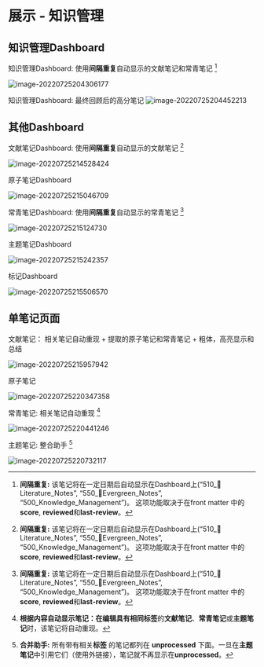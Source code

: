 # 展示 - 知识管理

## 知识管理Dashboard

知识管理Dashboard: 使用**间隔重复**自动显示的文献笔记和常青笔记 [^1]

![image-20220725204306177](images/image-20220725204306177.png)

知识管理Dashboard: 最终回顾后的高分笔记
![image-20220725204452213](images/image-20220725204452213.png)

## 其他Dashboard

文献笔记Dashboard: 使用**间隔重复**自动显示的文献笔记 [^1]

![image-20220725214528424](images/image-20220725214528424.png)

原子笔记Dashboard

![image-20220725215046709](images/image-20220725215046709.png)

常青笔记Dashboard: 使用**间隔重复**自动显示的常青笔记 [^1]

![image-20220725215124730](images/image-20220725215124730.png)

主题笔记Dashboard

![image-20220725215242357](images/image-20220725215242357.png)

标记Dashboard

![image-20220725215506570](images/image-20220725215506570.png)

## 单笔记页面

文献笔记： 相关笔记自动重现 + 提取的原子笔记和常青笔记 + 粗体，高亮显示和总结

![image-20220725215957942](images/image-20220725215957942.png)

原子笔记

![image-20220725220347358](images/image-20220725220347358.png)

常青笔记: 相关笔记自动重现 [^2]

![image-20220725220441246](images/image-20220725220441246.png)

主题笔记: 整合助手 [^3]

![image-20220725220732117](images/image-20220725220732117.png)



[^1]: **间隔重复:** 该笔记将在一定日期后自动显示在Dashboard上(“510_📔Literature_Notes”, “550_🌲Evergreen_Notes”, “500_Knowledge_Management”)。 这项功能取决于在front matter 中的**score**, **reviewed**和**last-review**。

[^2]: **根据内容自动显示笔记：**在编辑具有相同**标签**的**文献笔记**、**常青笔记**或**主题笔记**时，该笔记将自动重现。

[^3]: **合并助手:** 所有带有相关**标签** 的笔记都列在 **unprocessed** 下面。一旦在**主题笔记**中引用它们（使用外链接），笔记就不再显示在**unprocessed**。